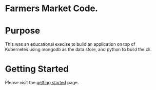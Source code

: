 # Farmers Market Code.

# Purpose

This was an educational execise to build an application on top of Kubernetes using mongodb as the data store, and python to build the cli.

# Getting Started

Please visit the [getting started](docs/getting.started.md) page.
